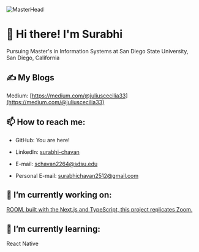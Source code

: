 ![MasterHead](https://cdn.jsdelivr.net/gh/alohe/avatars/png/vibrent_21.png)
# 👋 Hi there! I'm Surabhi 
Pursuing Master's in Information Systems at San Diego State University, San Diego, California

## ✍️ My Blogs

Medium: [https://medium.com/@juliuscecilia33](https://medium.com/@juliuscecilia33)

## 📫 How to reach me:
* GitHub: You are here! 

* LinkedIn: [surabhi-chavan](https://www.linkedin.com/in/surabhi-chavan-1b508b1aa/)

* E-mail: [schavan2264@sdsu.edu](schavan2264@sdsu.edu)

* Personal E-mail: [surabhichavan2512@gmail.com](surabhichavan2512@gmail.com)

## 🔭 I’m currently working on:
[ROOM, built with the Next.js and TypeScript, this project replicates Zoom.](https://github.com/webforworld2512/Room)

## 🌱 I’m currently learning:
React Native
